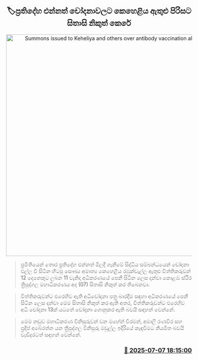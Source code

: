 <p align='center'><b><h2 align='center' title='Summons issued to Keheliya and others over antibody vaccination allegations'>🏷ප්‍රතිදේහ එන්නත් චෝදනාවලට කෙහෙළිය ඇතුළු පිරිසට සිතාසි නිකුත් කෙරේ</h2></b></p>
<p align='center'><img src='https://helakuru.sgp1.cdn.digitaloceanspaces.com/esana/images/lib/keheliya-dark.jpg' width='600' alt='Summons issued to Keheliya and others over antibody vaccination allegations'></p>

> ප්‍රමිතියෙන් තොර ප්‍රතිදේහ එන්නත් මිලදී ගැනීමේ සිද්ධිය සම්බන්ධයෙන් චෝදනා එල්ල වී සිටින හිටපු සෞඛ්‍ය අමාත්‍ය කෙහෙළිය රඹුක්වැල්ල ඇතුළු විත්තිකරුවන් 12 දෙනෙකුට ලබන 11 වැනිදා අධිකරණයේ පෙනී සිටින ලෙස දන්වා කොළඹ ස්ථිර ත්‍රිපුද්ගල මහාධිකරණය අද (07) සිතාසි නිකුත් කර තිබෙනවා.

> විත්තිකරුවන්ට එරෙහිව ඇති අධිචෝදනා පත්‍ර බාරදීම සඳහා අධිකරණයේ පෙනී සිටින ලෙස දන්වා මෙම සිතාසි නිකුත් කර ඇති අතර, විත්තිකරුවන්ට එරෙහිව අධි චෝදනා 13ක් යටතේ චෝදනා ගොනුකර ඇති බවයි සඳහන් වෙන්නේ.

> මෙම නඩුව මහාධිකරණ විනිසුරුවන් වන මහේන් වීරමන්, අමාලි රණවීර සහ ප්‍රදීප් අබේරත්න යන ත්‍රිපුද්ගල විනිසුරු මඩුල්ල ඉදිරියේ කැඳවීමට නියමිත බවයි වැඩිදුරටත් සඳහන් වෙන්නේ.



<h3 align='right'><a href='https://www.helakuru.lk/esana/p/111664/'>📅 2025-07-07 18:15:00</a></h3>
